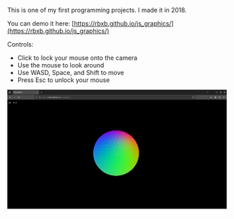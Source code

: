 This is one of my first programming projects. I made it in 2018. 

You can demo it here: [https://rbxb.github.io/js_graphics/](https://rbxb.github.io/js_graphics/)

Controls:

- Click to lock your mouse onto the camera
- Use the mouse to look around
- Use WASD, Space, and Shift to move
- Press Esc to unlock your mouse

![screenshot](screenshot.png)
